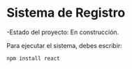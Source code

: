 <h1>Sistema de Registro</h1>

-Estado del proyecto: En construcción.

Para ejecutar el sistema, debes escribir:

```npm install react```
